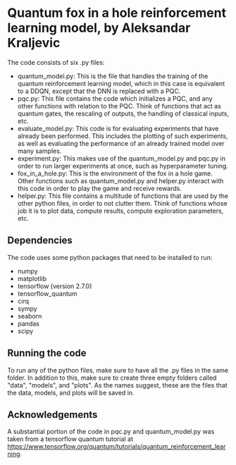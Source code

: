 # Quantum fox in a hole reinforcement learning model, by Aleksandar Kraljevic

The code consists of six .py files:
- quantum_model.py:
    This is the file that handles the training of the quantum reinforcement learning model, which in this case is equivalent to a DDQN, except that the DNN is replaced with a PQC.
- pqc.py:
    This file contains the code which initializes a PQC, and any other functions with relation to the PQC. Think of functions that act as quantum gates, the rescaling of outputs, the handling of classical inputs, etc.
- evaluate_model.py:
    This code is for evaluating experiments that have already been performed. This includes the plotting of such experiments, as well as evaluating the performance of an already trained model over many samples.
- experiment.py:
    This makes use of the quantum_model.py and pqc.py in order to run larger experiments at once, such as hyperparameter tuning.
- fox_in_a_hole.py:
    This is the environment of the fox in a hole game. Other functions such as quantum_model.py and helper.py interact with this code in order to play the game and receive rewards.
- helper.py:
    This file contains a multitude of functions that are used by the other python files, in order to not clutter them. Think of functions whose job it is to plot data, compute results, compute exploration parameters, etc.

## Dependencies
The code uses some python packages that need to be installed to run:
- numpy
- matplotlib
- tensorflow (version 2.7.0)
- tensorflow_quantum
- cirq
- sympy
- seaborn
- pandas
- scipy

## Running the code
To run any of the python files, make sure to have all the .py files in the same folder. In addition to this, make sure to create three empty folders called "data", "models", and "plots". As the names suggest, these are the files that the data, models, and plots will be saved in.

## Acknowledgements
A substantial portion of the code in pqc.py and quantum_model.py was taken from a tensorflow quantum tutorial at https://www.tensorflow.org/quantum/tutorials/quantum_reinforcement_learning.
